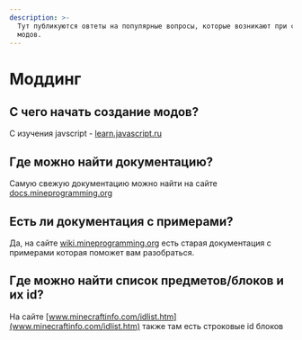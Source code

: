 ```yaml
---
description: >-
  Тут публикуются овтеты на популярные вопросы, которые возникают при создании
  модов.
---
```


# Моддинг

## С чего начать создание модов?

С изучения javscript -  [learn.javascript.ru](https://vk.com/away.php?to=http%3A%2F%2Flearn.javascript.ru&cc_key=)

## Где можно найти документацию?

Самую свежую документацию можно найти на сайте [docs.mineprogramming.org](https://vk.com/away.php?to=http%3A%2F%2Fdocs.mineprogramming.org&cc_key=)

## Есть ли документация с примерами?

Да, на сайте  [wiki.mineprogramming.org](https://vk.com/away.php?to=http%3A%2F%2Fwiki.mineprogramming.org&cc_key=) есть старая документация с примерами которая поможет вам разобраться.

## Где можно найти список предметов/блоков и их id?

На сайте [www.minecraftinfo.com/idlist.htm](www.minecraftinfo.com/idlist.htm) также там есть строковые id блоков


